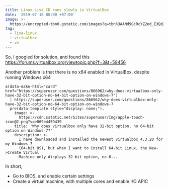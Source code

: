 ```yaml
---
title: Linux Live CD runs slowly in VirtualBox
date: '2019-07-18 00:00 +07:00'
image: >-
  https://encrypted-tbn0.gstatic.com/images?q=tbn%3AANd9GcRcYZ2nd_E3QdJB9eb6AHjKZOMfyWnJdovpEonB1A8Ge7r6p8Yn
tag:
  - live-linux
  - virtualbox
  - vm
---
```


So, I googled for solution, and found this <https://forums.virtualbox.org/viewtopic.php?f=3&t=59456>

Another problem is that there is no x64 enabled in VirtualBox, despite running Windows x64

```pug parsed
a(data-make-html="card" href="https://superuser.com/questions/866962/why-does-virtualbox-only-have-32-bit-option-no-64-bit-option-on-windows-7")
  | https://superuser.com/questions/866962/why-does-virtualbox-only-have-32-bit-option-no-64-bit-option-on-windows-7
  pre(data-template style="display: none;").
    image: >-
      https://cdn.sstatic.net/Sites/superuser/Img/apple-touch-icon@2.png?v=e869e4459439
    title: 'Why does virtualbox only have 32-bit option, no 64-bit option on Windows 7?'
    description: >-
      I have downloaded and installed the newest virtualbox 4.3.20 for my Windows 7
      (64-bit OS), but when I want to install 64-bit Linux, the New->Create Virtual
      Machine only displays 32-bit option, no 6...
```

<!-- excerpt_separator -->

In short,

- Go to BIOS, and enable certain settings
- Create a virtual machine, with multiple cores and enable I/O APIC
